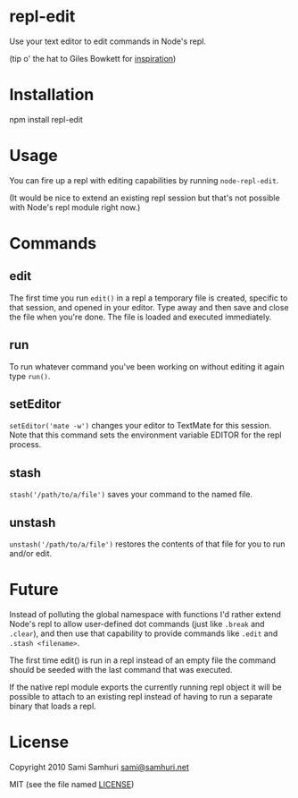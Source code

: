 repl-edit
=========

Use your text editor to edit commands in Node's repl.

(tip o' the hat to Giles Bowkett for [inspiration](http://gilesbowkett.blogspot.com/2010/09/vim-in-irb-with-utility-belt.html))


Installation
============

npm install repl-edit


Usage
=====

You can fire up a repl with editing capabilities by running `node-repl-edit`.

(It would be nice to extend an existing repl session but that's not possible with
Node's repl module right now.)


Commands
========

edit
----

The first time you run `edit()` in a repl a temporary file is created, specific to that session,
and opened in your editor. Type away and then save and close the file when you're done. The file
is loaded and executed immediately.


run
---

To run whatever command you've been working on without editing it again type `run()`.


setEditor
---------

`setEditor('mate -w')` changes your editor to TextMate for this session. Note that this
command sets the environment variable EDITOR for the repl process.


stash
-----

`stash('/path/to/a/file')` saves your command to the named file.


unstash
-------

`unstash('/path/to/a/file')` restores the contents of that file for you to run and/or edit.


Future
======

Instead of polluting the global namespace with functions I'd rather extend Node's repl
to allow user-defined dot commands (just like `.break` and `.clear`), and then use that
capability to provide commands like `.edit` and `.stash <filename>`.

The first time edit() is run in a repl instead of an empty file the command should be seeded
with the last command that was executed.

If the native repl module exports the currently running repl object it will be possible to attach
to an existing repl instead of having to run a separate binary that loads a repl.


License
=======

Copyright 2010 Sami Samhuri sami@samhuri.net

MIT (see the file named [LICENSE](/samsonjs/repl-edit/blob/master/LICENSE))